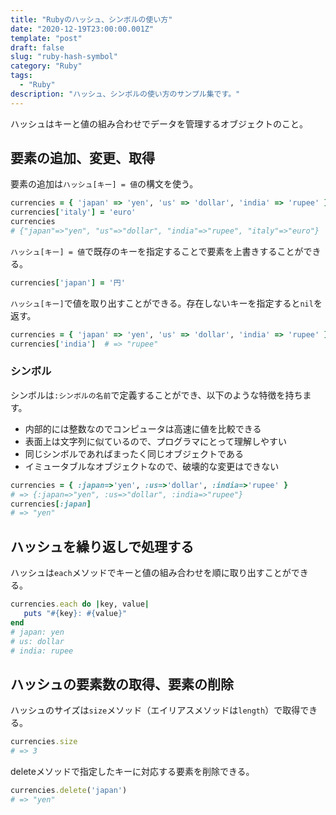 ```yaml
---
title: "Rubyのハッシュ、シンボルの使い方"
date: "2020-12-19T23:00:00.001Z"
template: "post"
draft: false
slug: "ruby-hash-symbol"
category: "Ruby"
tags:
  - "Ruby"
description: "ハッシュ、シンボルの使い方のサンプル集です。"
---
```




ハッシュはキーと値の組み合わせでデータを管理するオブジェクトのこと。


## 要素の追加、変更、取得

要素の追加は`ハッシュ[キー] = 値`の構文を使う。

```ruby
currencies = { 'japan' => 'yen', 'us' => 'dollar', 'india' => 'rupee' }
currencies['italy'] = 'euro'
currencies
# {"japan"=>"yen", "us"=>"dollar", "india"=>"rupee", "italy"=>"euro"}
```

`ハッシュ[キー] = 値`で既存のキーを指定することで要素を上書きすることができる。
```ruby
currencies['japan'] = '円'
```

`ハッシュ[キー]`で値を取り出すことができる。存在しないキーを指定すると`nil`を返す。

```ruby
currencies = { 'japan' => 'yen', 'us' => 'dollar', 'india' => 'rupee' }
currencies['india']  # => "rupee"
```

### シンボル

シンボルは`:シンボルの名前`で定義することができ、以下のような特徴を持ちます。

- 内部的には整数なのでコンピュータは高速に値を比較できる
- 表面上は文字列に似ているので、プログラマにとって理解しやすい
- 同じシンボルであればまったく同じオブジェクトである
- イミュータブルなオブジェクトなので、破壊的な変更はできない

```ruby
currencies = { :japan=>'yen', :us=>'dollar', :india=>'rupee' }
# => {:japan=>"yen", :us=>"dollar", :india=>"rupee"}
currencies[:japan]
# => "yen"
```

## ハッシュを繰り返しで処理する

ハッシュは`each`メソッドでキーと値の組み合わせを順に取り出すことができる。

```ruby
currencies.each do |key, value|
   puts "#{key}: #{value}"
end
# japan: yen
# us: dollar
# india: rupee
```

## ハッシュの要素数の取得、要素の削除

ハッシュのサイズは`size`メソッド（エイリアスメソッドは`length`）で取得できる。
```ruby
currencies.size
# => 3
```

deleteメソッドで指定したキーに対応する要素を削除できる。
```ruby
currencies.delete('japan')
# => "yen"
```